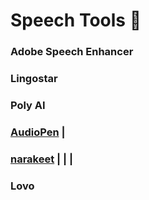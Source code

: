 # Speech Tools 📢
### Adobe Speech Enhancer
### Lingostar
### Poly AI
### [AudioPen](https://audiopen.ai/) |<p align="center">
### [narakeet]() | | |
### Lovo
